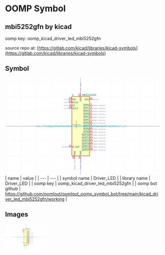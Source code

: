 # OOMP Symbol  
## mbi5252gfn  by kicad  
  
oomp key: oomp_kicad_driver_led_mbi5252gfn  
  
source repo at: [https://gitlab.com/kicad/libraries/kicad-symbols](https://gitlab.com/kicad/libraries/kicad-symbols)  
## Symbol  
  
[![working.png](working_600.png)](working.png)  
| name | value | 
| --- | --- | 
| symbol name | Driver_LED | 
| library name | Driver_LED | 
| oomp key | oomp_kicad_driver_led_mbi5252gfn | 
| oomp bot github | https://github.com/oomlout/oomlout_oomp_symbol_bot/tree/main/kicad_driver_led_mbi5252gfn/working | 
## Images  
  
[![working.png](working_140.png)](working.png)  
